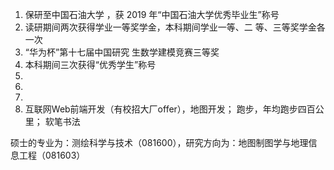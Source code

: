1. 保研至中国石油大学 ，获 2019 年“中国石油大学优秀毕业生”称号
2. 读研期间两次获得学业一等奖学金，本科期间学业一等、二 等、三等奖学金各一次
3. “华为杯”第十七届中国研究 生数学建模竞赛三等奖 
4. 本科期间三次获得“优秀学生”称号
5. 
6. 
7. 
8. 互联网Web前端开发（有校招大厂offer），地图开发；
  跑步，年均跑步四百公里；
  软笔书法

硕士的专业为：测绘科学与技术（081600），研究方向为：地图制图学与地理信息工程（081603）